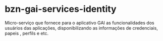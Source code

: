 # bzn-gai-services-identity
Micro-serviço que fornece para o aplicativo GAI as funcionalidades dos usuários das aplicações, disponibilizando as informações de credenciais, papeis , perfils e etc.
